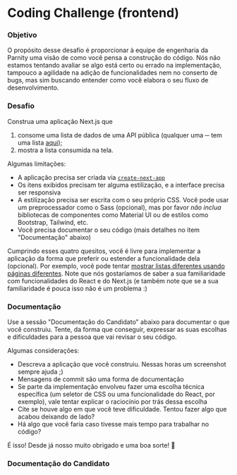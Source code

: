 # Coding Challenge (frontend)

### Objetivo

O propósito desse desafio é proporcionar à equipe de engenharia da Parnity uma visão de como você pensa a construção do código. Nós não estamos tentando avaliar se algo está certo ou errado na implementação, tampouco a agilidade na adição de funcionalidades nem no conserto de bugs, mas sim buscando entender como você elabora o seu fluxo de desenvolvimento.

### Desafio

Construa uma aplicação Next.js que

1. consome uma lista de dados de uma API pública (qualquer uma ─ tem uma lista [aqui](https://github.com/toddmotto/public-apis));
2. mostra a lista consumida na tela.

Algumas limitações:

- A aplicação precisa ser criada via [`create-next-app`](https://nextjs.org/docs/api-reference/create-next-app)
- Os itens exibidos precisam ter alguma estilização, e a interface precisa ser responsiva
- A estilização precisa ser escrita com o seu próprio CSS. Você pode usar um preprocessador como o Sass (opcional), mas por favor _não inclua_ bibliotecas de componentes como Material UI ou de estilos como Bootstrap, Tailwind, etc.
- Você precisa documentar o seu código (mais detalhes no item "Documentação" abaixo)

Cumprindo esses quatro quesitos, você é livre para implementar a aplicação da forma que preferir ou estender a funcionalidade dela (opcional). Por exemplo, você pode tentar [mostrar listas diferentes usando páginas diferentes](https://github.com/toddmotto/public-apis). Note que nós gostaríamos de saber a sua familiaridade com funcionalidades do React e do Next.js (e também note que se a sua familiaridade é pouca isso não é um problema :)

### Documentação

Use a sessão "Documentação do Candidato" abaixo para documentar o que você construiu. Tente, da forma que conseguir, expressar as suas escolhas e dificuldades para a pessoa que vai revisar o seu código.

Algumas considerações:

- Descreva a aplicação que você construiu. Nessas horas um screenshot sempre ajuda ;)
- Mensagens de commit são uma forma de documentação
- Se parte da implementação envolveu fazer uma escolha técnica específica (um seletor de CSS ou uma funcionalidade do React, por exemplo), vale tentar explicar o raciocínio por trás dessa escolha
- Cite se houve algo em que você teve dificuldade. Tentou fazer algo que acabou deixando de lado?
- Há algo que você faria caso tivesse mais tempo para trabalhar no código?

É isso! Desde já nosso muito obrigado e uma boa sorte! 🚀

### Documentação do Candidato
